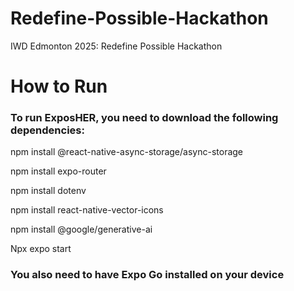 # Redefine-Possible-Hackathon
IWD Edmonton 2025: Redefine Possible Hackathon

# How to Run
### To run ExposHER, you need to download the following dependencies:
npm install @react-native-async-storage/async-storage

npm install expo-router

npm install dotenv

npm install react-native-vector-icons

npm install @google/generative-ai

Npx expo start

### You also need to have Expo Go installed on your device

